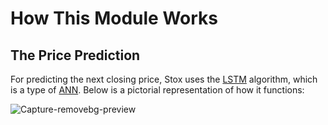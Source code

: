 # How This Module Works
## The Price Prediction
For predicting the next closing price, Stox uses the [LSTM](https://en.wikipedia.org/wiki/Long_short-term_memory) algorithm, which is a type of [ANN](https://en.wikipedia.org/wiki/Artificial_neural_network). Below is a pictorial representation of how it functions:

![Capture-removebg-preview](https://user-images.githubusercontent.com/82938580/119637138-f9970b80-be32-11eb-89c4-c545afbcfcc5.png)
